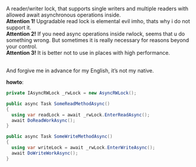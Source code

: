 A reader/writer lock, that supports single writers and multiple readers with allowed await asynchronous operations inside.<br/>
**Attention 1!** Upgradable read lock is elemental evil imho, thats why i do not support it.<br/>
**Attention 2!** If you need async operations inside rwlock, seems that u do something wrong. But sometimes it is really necessary for reasons beyond your control.<br/>
**Attention 3!** It is better not to use in places with high performance.<br/><br/>

And forgive me in advance for my English, it’s not my native.

**howto**:
```csharp
private IAsyncRWLock _rwLock = new AsyncRWLock();

public async Task SomeReadMethodAsync()
{
  using var readLock = await _rwLock.EnterReadAsync();
  await DoReadWorkAsync();
}

public async Task SomeWriteMethodAsync()
{
  using var writeLock = await _rwLock.EnterWriteAsync();
  await DoWriteWorkAsync();
}

```
